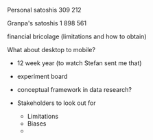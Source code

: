 Personal satoshis 309 212

Granpa's satoshis 1 898 561



financial bricolage (limitations and how to obtain)



What about desktop to mobile?

- 12 week year (to watch Stefan sent me that)


- experiment board 
- conceptual framework in data research?
- Stakeholders to look out for
	- Limitations
	- Biases
	- 